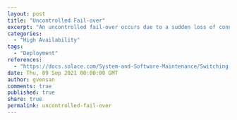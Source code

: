 ```yaml
---
layout: post
title: "Uncontrolled Fail-over"
excerpt: "An uncontrolled fail-over occurs due to a sudden loss of connectivity to a replication site with Message VPNs with a replication active state. When this occurs, only synchronous replication mode messages can be guaranteed not to be lost. Messages remaining in the replication queue will not be available at the disaster recovery site."
categories:
  - "High Availability"
tags:
  - "Deployment"
references:
  - "https://docs.solace.com/System-and-Software-Maintenance/Switching-Replication-Service.htm"
date: Thu, 09 Sep 2021 00:00:00 GMT
author: gvensan
comments: true
published: true
share: true
permalink: uncontrolled-fail-over
---
```

